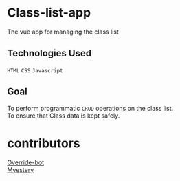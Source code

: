 # Class-list-app
The vue app for managing the class list
## Technologies Used
`HTML`
`CSS` 
`Javascript`
## Goal
To perform programmatic `CRUD` operations on the class list.<br>
To ensure that Class data is kept safely.<br>

# contributors
[Override-bot](https://github.com/override-bot)<br>
[Myestery](https://github.com/myestery)
